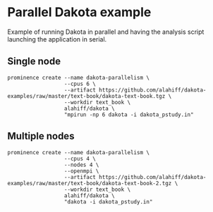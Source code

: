 # Parallel Dakota example
Example of running Dakota in parallel and having the analysis script launching the application in serial.

## Single node
```
prominence create --name dakota-parallelism \
                  --cpus 6 \
                  --artifact https://github.com/alahiff/dakota-examples/raw/master/text-book/dakota-text-book.tgz \
                  --workdir text_book \
                  alahiff/dakota \
                  "mpirun -np 6 dakota -i dakota_pstudy.in"
```

## Multiple nodes
```
prominence create --name dakota-parallelism \
                  --cpus 4 \
                  --nodes 4 \
                  --openmpi \
                  --artifact https://github.com/alahiff/dakota-examples/raw/master/text-book/dakota-text-book-2.tgz \
                  --workdir text_book \
                  alahiff/dakota \
                  "dakota -i dakota_pstudy.in"                  
```
